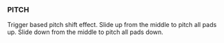 ---
---

### PITCH
Trigger based pitch shift effect. Slide up from the middle to pitch all pads up. Slide down from the middle to pitch all pads down.
